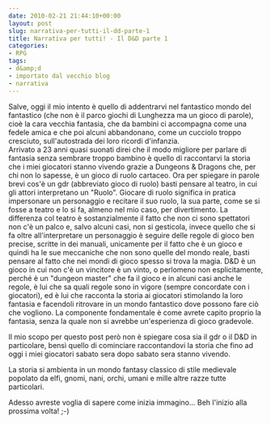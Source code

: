 ```yaml
---
date: 2010-02-21 21:44:10+00:00
layout: post
slug: narrativa-per-tutti-il-dd-parte-1
title: Narrativa per tutti! - Il D&D parte 1
categories:
- RPG
tags:
- d&amp;d
- importato dal vecchio blog
- narrativa
---
```


Salve, oggi il mio intento è quello di addentrarvi nel fantastico mondo del fantastico (che non è il parco giochi di Lunghezza ma un gioco di parole), cioè la cara vecchia fantasia, che da bambini ci accompagna come una fedele amica e che poi alcuni abbandonano, come un cucciolo troppo cresciuto, sull'autostrada dei loro ricordi d'infanzia.  
Arrivato a 23 anni quasi suonati direi che il modo migliore per parlare di fantasia senza sembrare troppo bambino è quello di raccontarvi la storia che i miei giocatori stanno vivendo grazie a Dungeons & Dragons che, per chi non lo sapesse, è un gioco di ruolo cartaceo. Ora per spiegare in parole brevi cos'è un gdr (abbreviato gioco di ruolo) basti pensare al teatro, in cui gli attori interpretano un "Ruolo". Giocare di ruolo significa in pratica impersonare un personaggio e recitare il suo ruolo, la sua parte, come se si fosse a teatro e lo si fa, almeno nel mio caso, per divertimento. La differenza col teatro è sostanzialmente il fatto che non ci sono spettatori non c'è un palco e, salvo alcuni casi, non si gesticola, invece quello che si fa oltre all'interpretare un personaggio è seguire delle regole di gioco ben precise, scritte in dei manuali, unicamente per il fatto che è un gioco e quindi ha le sue meccaniche che non sono quelle del mondo reale, basti pensare al fatto che nei mondi di gioco spesso si trova la magia. D&D è un gioco in cui non c'è un vincitore è un vinto, o perlomeno non esplicitamente, perché è un "dungeon master" che fa il gioco e in alcuni casi anche le regole, è lui che sa quali regole sono in vigore (sempre concordate con i giocatori), ed è lui che racconta la storia ai giocatori stimolando la loro fantasia e facendoli ritrovare in un mondo fantastico dove possono fare ciò che vogliono. La componente fondamentale è come avrete capito proprio la fantasia, senza la quale non si avrebbe un'esperienza di gioco gradevole.

Il mio scopo per questo post però non è spiegare cosa sia il gdr o il D&D in particolare, bensì quello di cominciare raccontandovi la storia che fino ad oggi i miei giocatori sabato sera dopo sabato sera stanno vivendo.

La storia si ambienta in un mondo fantasy classico di stile medievale popolato da elfi, gnomi, nani, orchi, umani e mille altre razze tutte particolari.

Adesso avreste voglia di sapere come inizia immagino... Beh l'inizio alla prossima volta! ;-)
